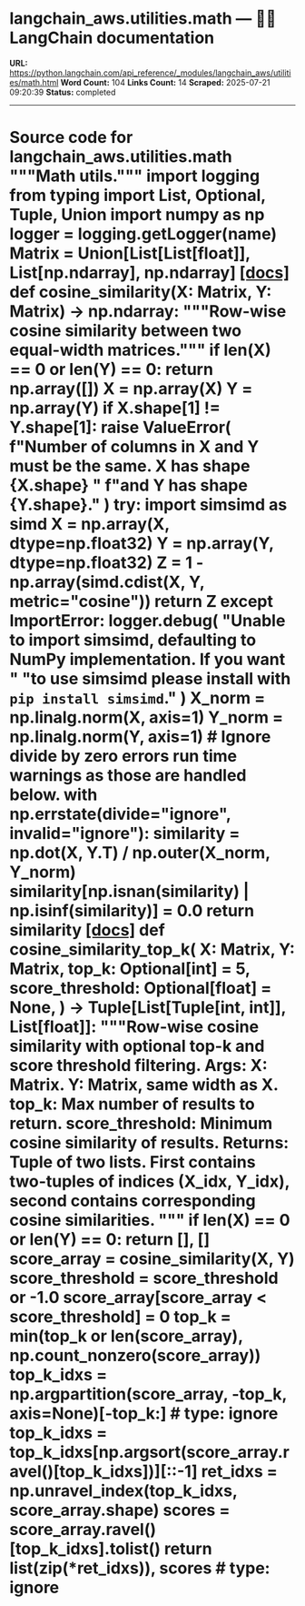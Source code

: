 # langchain_aws.utilities.math — 🦜🔗 LangChain  documentation

**URL:** https://python.langchain.com/api_reference/_modules/langchain_aws/utilities/math.html
**Word Count:** 104
**Links Count:** 14
**Scraped:** 2025-07-21 09:20:39
**Status:** completed

---

# Source code for langchain\_aws.utilities.math               """Math utils."""          import logging     from typing import List, Optional, Tuple, Union          import numpy as np          logger = logging.getLogger(__name__)          Matrix = Union[List[List[float]], List[np.ndarray], np.ndarray]                              [[docs]](https://python.langchain.com/api_reference/aws/utilities/langchain_aws.utilities.math.cosine_similarity.html#langchain_aws.utilities.math.cosine_similarity)     def cosine_similarity(X: Matrix, Y: Matrix) -> np.ndarray:         """Row-wise cosine similarity between two equal-width matrices."""         if len(X) == 0 or len(Y) == 0:             return np.array([])              X = np.array(X)         Y = np.array(Y)         if X.shape[1] != Y.shape[1]:             raise ValueError(                 f"Number of columns in X and Y must be the same. X has shape {X.shape} "                 f"and Y has shape {Y.shape}."             )         try:             import simsimd as simd                  X = np.array(X, dtype=np.float32)             Y = np.array(Y, dtype=np.float32)             Z = 1 - np.array(simd.cdist(X, Y, metric="cosine"))             return Z         except ImportError:             logger.debug(                 "Unable to import simsimd, defaulting to NumPy implementation. If you want "                 "to use simsimd please install with `pip install simsimd`."             )             X_norm = np.linalg.norm(X, axis=1)             Y_norm = np.linalg.norm(Y, axis=1)             # Ignore divide by zero errors run time warnings as those are handled below.             with np.errstate(divide="ignore", invalid="ignore"):                 similarity = np.dot(X, Y.T) / np.outer(X_norm, Y_norm)             similarity[np.isnan(similarity) | np.isinf(similarity)] = 0.0             return similarity                                             [[docs]](https://python.langchain.com/api_reference/aws/utilities/langchain_aws.utilities.math.cosine_similarity_top_k.html#langchain_aws.utilities.math.cosine_similarity_top_k)     def cosine_similarity_top_k(         X: Matrix,         Y: Matrix,         top_k: Optional[int] = 5,         score_threshold: Optional[float] = None,     ) -> Tuple[List[Tuple[int, int]], List[float]]:         """Row-wise cosine similarity with optional top-k and score threshold filtering.              Args:             X: Matrix.             Y: Matrix, same width as X.             top_k: Max number of results to return.             score_threshold: Minimum cosine similarity of results.              Returns:             Tuple of two lists. First contains two-tuples of indices (X_idx, Y_idx),                 second contains corresponding cosine similarities.         """         if len(X) == 0 or len(Y) == 0:             return [], []         score_array = cosine_similarity(X, Y)         score_threshold = score_threshold or -1.0         score_array[score_array < score_threshold] = 0         top_k = min(top_k or len(score_array), np.count_nonzero(score_array))         top_k_idxs = np.argpartition(score_array, -top_k, axis=None)[-top_k:]  # type: ignore         top_k_idxs = top_k_idxs[np.argsort(score_array.ravel()[top_k_idxs])][::-1]         ret_idxs = np.unravel_index(top_k_idxs, score_array.shape)         scores = score_array.ravel()[top_k_idxs].tolist()         return list(zip(*ret_idxs)), scores  # type: ignore